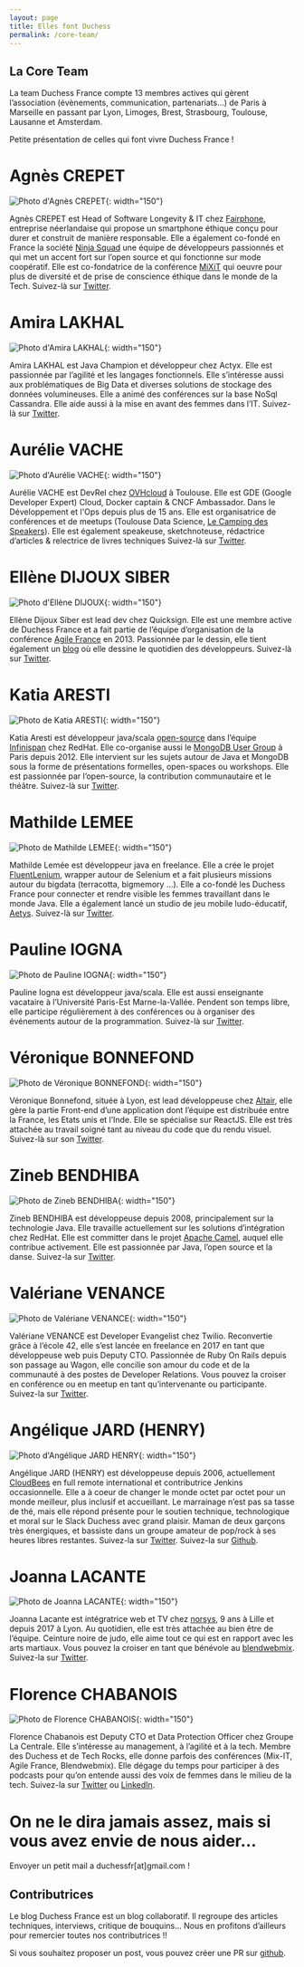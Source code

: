 ```yaml
---
layout: page
title: Elles font Duchess
permalink: /core-team/
---
```


## La Core Team
La team Duchess France compte 13 membres actives qui gèrent l’association (évènements, communication, partenariats…) de Paris à Marseille en passant par Lyon, Limoges, Brest, Strasbourg, Toulouse, Lausanne et Amsterdam.

Petite présentation de celles qui font vivre Duchess France !

# Agnès CREPET
![Photo d'Agnès CREPET](/assets/core-team/Agnes-Crepet-300x300.jpg){: width="150"}

Agnès CREPET est Head of Software Longevity & IT chez [Fairphone](https://www.fairphone.com/en/), entreprise néerlandaise qui propose un smartphone éthique conçu pour durer et construit de manière responsable.
Elle a également co-fondé en France la société [Ninja Squad](https://ninja-squad.fr/) une équipe de développeurs passionnés et qui met un accent fort sur l’open source et qui fonctionne sur mode coopératif.
Elle est  co-fondatrice de la conférence [MiXiT](https://mixitconf.org/en/) qui oeuvre pour plus de diversité et de prise de conscience éthique dans le monde de la Tech.
Suivez-là sur [Twitter](https://twitter.com/agnes_crepet).

# Amira LAKHAL
![Photo d'Amira LAKHAL](/assets/core-team/amira_lakhal.png){: width="150"}

Amira LAKHAL est Java Champion et développeur chez Actyx.
Elle est passionnée par l’agilité et les langages fonctionnels.
Elle s’intéresse aussi aux problématiques de Big Data et diverses solutions de stockage des données volumineuses.
Elle a animé des conférences sur la base NoSql Cassandra.
Elle aide aussi à la mise en avant des femmes dans l’IT.
Suivez-là sur [Twitter](https://twitter.com/MiraLak).

# Aurélie VACHE
![Photo d'Aurélie VACHE](/assets/core-team/aurelie_vache_400x400.jpg){: width="150"}

Aurélie VACHE est DevRel chez [OVHcloud](https://www.ovhcloud.com/fr/) à Toulouse.
Elle est GDE (Google Developer Expert) Cloud, Docker captain & CNCF Ambassador.
Dans le Développement et l'Ops depuis plus de 15 ans.
Elle est organisatrice de conférences et de meetups (Toulouse Data Science, [Le Camping des Speakers](https://camping-speakers.fr/)).
Elle est également speakeuse, sketchnoteuse, rédactrice d’articles & relectrice de livres techniques
Suivez-là sur [Twitter](https://twitter.com/aurelievache).

# Ellène DIJOUX SIBER
![Photo d'Ellène DIJOUX](/assets/core-team/ellene_dijoux.png){: width="150"}

Ellène Dijoux Siber est lead dev chez Quicksign.
Elle est une membre active de Duchess France et a fait partie de l’équipe d’organisation de la conférence [Agile France](https://conference-agile.fr/) en 2013.
Passionnée par le dessin, elle tient également un [blog](https://uneviededev.wordpress.com/) où elle dessine le quotidien des développeurs.
Suivez-là sur [Twitter](https://twitter.com/ElleneSiber).

# Katia ARESTI
![Photo de Katia ARESTI](/assets/core-team/katia_aresti.png){: width="150"}

Katia Aresti est développeur java/scala [open-source](https://github.com/karesti) dans l’équipe [Infinispan](https://infinispan.org/) chez RedHat.
Elle co-organise aussi le [MongoDB User Group](https://www.meetup.com/fr-FR/Paris-MongoDB-User-Group/) à Paris depuis 2012.
Elle intervient sur les sujets autour de Java et MongoDB sous la forme de présentations formelles, open-spaces ou workshops.
Elle est passionnée par l’open-source, la contribution communautaire et le théâtre.
Suivez-là sur [Twitter](https://twitter.com/karesti).

# Mathilde LEMEE
![Photo de Mathilde LEMEE](/assets/core-team/mathilde_lemee.png){: width="150"}
 
Mathilde Lemée est développeur java en freelance.
Elle a crée le projet [FluentLenium](https://github.com/FluentLenium/FluentLenium), wrapper autour de Selenium et a fait plusieurs missions autour du bigdata (terracotta, bigmemory …).
Elle a co-fondé les Duchess France pour connecter et rendre visible les femmes travaillant dans le monde Java.
Elle a également lancé un studio de jeu mobile ludo-éducatif, [Aetys](http://www.aetys.fr/).
Suivez-là sur [Twitter](https://twitter.com/MathildeLemee).

# Pauline IOGNA
![Photo de Pauline IOGNA](/assets/core-team/pauline-iogna.jpg){: width="150"}

Pauline Iogna est développeur java/scala.
Elle est aussi enseignante vacataire à l’Université Paris-Est Marne-la-Vallée.
Pendent son temps libre, elle participe régulièrement à des conférences ou à organiser des événements autour de la programmation.
Suivez-là sur [Twitter](https://twitter.com/pauline_io).

# Véronique BONNEFOND
![Photo de Véronique BONNEFOND](/assets/core-team/vero-1600.jpg){: width="150"}
 
Véronique Bonnefond, située à Lyon, est lead développeuse chez [Altair](https://www.altair.com/), elle gère la partie Front-end d’une application dont l’équipe est distribuée entre la France, les Etats unis et l’Inde.
Elle se spécialise sur ReactJS.
Elle est très attachée au travail soigné tant au niveau du code que du rendu visuel.
Suivez-là sur son [Twitter](https://twitter.com/bonnefondvero).

# Zineb BENDHIBA
![Photo de Zineb BENDHIBA](/assets/core-team/zineb-1-300x300.jpg){: width="150"}

Zineb BENDHIBA est développeuse depuis 2008, principalement sur la technologie Java.
Elle travaille actuellement sur les solutions d’intégration chez RedHat.
Elle est committer dans le projet [Apache Camel](https://camel.apache.org/), auquel elle contribue activement.
Elle est passionnée par Java, l’open source et la danse.
Suivez-la sur [Twitter](https://twitter.com/ZinebBendhiba).

# Valériane VENANCE
![Photo de Valériane VENANCE](/assets/core-team/valeriane.jpeg){: width="150"}

Valériane VENANCE est Developer Evangelist chez Twilio.
Reconvertie grâce à l’école 42, elle s’est lancée en freelance en 2017 en tant que développeuse web puis Deputy CTO.
Passionnée de Ruby On Rails depuis son passage au Wagon, elle concilie son amour du code et de la communauté à des postes de Developer Relations.
Vous pouvez la croiser en conférence ou en meetup en tant qu’intervenante ou participante.
Suivez-la sur [Twitter](https://twitter.com/valeriane_IT).

# Angélique JARD (HENRY) 
![Photo d'Angélique JARD HENRY](/assets/core-team/angie-e1617697051713.jpg){: width="150"}

Angélique JARD (HENRY) est développeuse depuis 2006, actuellement [CloudBees](https://www.cloudbees.com/) en full remote international et contributrice Jenkins occasionnelle.
Elle a à coeur de changer le monde octet par octet pour un monde meilleur, plus inclusif et accueillant.
Le marrainage n’est pas sa tasse de thé, mais elle répond présente pour le soutien technique, technologique et moral sur le Slack Duchess avec grand plaisir.
Maman de deux garçons très énergiques, et bassiste dans un groupe amateur de pop/rock à ses heures libres restantes.
Suivez-la sur [Twitter](https://twitter.com/aHenryJard).
Suivez-la sur [Github](https://github.com/aHenryJard).

# Joanna LACANTE
![Photo de Joanna LACANTE](/assets/core-team/jla-profil-300x300.jpg){: width="150"}

Joanna Lacante est intégratrice web et TV chez [norsys](https://www.norsys.fr/), 9 ans à Lille et depuis 2017 à Lyon.
Au quotidien, elle est très attachée au bien être de l’équipe.
Ceinture noire de judo, elle aime tout ce qui est en rapport avec les arts martiaux.
Vous pouvez la croiser en tant que bénévole au [blendwebmix](https://www.blendwebmix.com/en/).
Suivez-la sur [Twitter](https://twitter.com/joanna_lacante).

# Florence CHABANOIS
![Photo de Florence CHABANOIS](/assets/core-team/fchabanois-corpo-xs.jpg){: width="150"}

Florence Chabanois est Deputy CTO et Data Protection Officer chez Groupe La Centrale.
Elle s’intéresse au management, à l’agilité et à la tech.
Membre des Duchess et de Tech Rocks, elle donne parfois des conférences (Mix-IT, Agile France, Blendwebmix).
Elle dégage du temps pour participer à des podcasts pour qu’on entende aussi des voix de femmes dans le milieu de la tech.
Suivez-la sur [Twitter](https://twitter.com/fchabanois) ou [LinkedIn](https://www.linkedin.com/in/florencechabanois/).

# On ne le dira jamais assez, mais si vous avez envie de nous aider…
Envoyer un petit mail a duchessfr[at]gmail.com !


## Contributrices

Le blog Duchess France est un blog collaboratif.
Il regroupe des articles techniques, interviews, critique de bouquins… Nous en profitons d’ailleurs pour remercier toutes nos contributrices !!

Si vous souhaitez proposer un post, vous pouvez créer une PR sur [github](https://github.com/DuchessFrance/DuchessFrance.github.io/blob/main/CONTRIBUTING.md).

